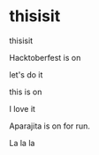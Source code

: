 # thisisit
thisisit

Hacktoberfest is on 

let's do it 

this is on

I love it 


Aparajita is on for run.

La la la


